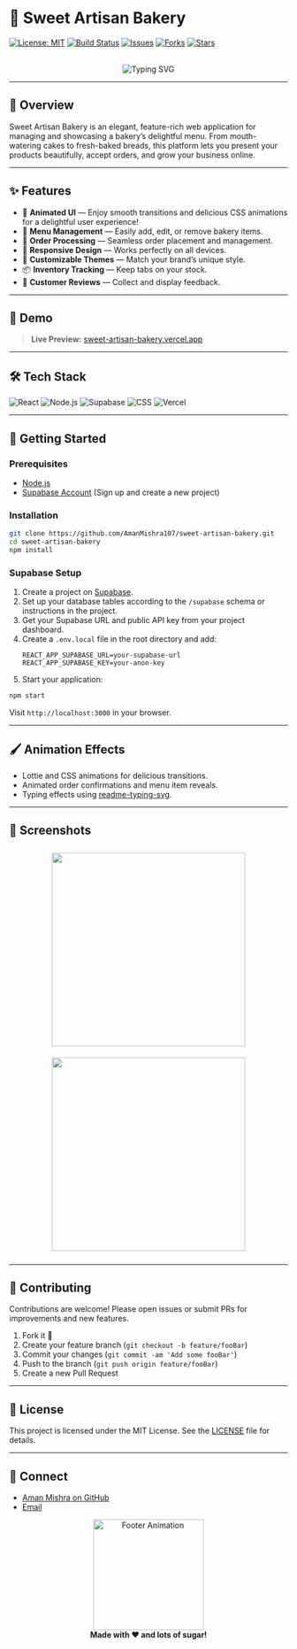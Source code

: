 # 🍰 Sweet Artisan Bakery

[![License: MIT](https://img.shields.io/badge/License-MIT-yellow.svg)](LICENSE)
[![Build Status](https://img.shields.io/github/actions/workflow/status/AmanMishra107/sweet-artisan-bakery/main.yml?branch=main)](https://github.com/AmanMishra107/sweet-artisan-bakery/actions)
[![Issues](https://img.shields.io/github/issues/AmanMishra107/sweet-artisan-bakery)](https://github.com/AmanMishra107/sweet-artisan-bakery/issues)
[![Forks](https://img.shields.io/github/forks/AmanMishra107/sweet-artisan-bakery)](https://github.com/AmanMishra107/sweet-artisan-bakery/network/members)
[![Stars](https://img.shields.io/github/stars/AmanMishra107/sweet-artisan-bakery)](https://github.com/AmanMishra107/sweet-artisan-bakery/stargazers)

<div align="center">
  
  <br>
  <img src="https://readme-typing-svg.demolab.com?font=Pacifico&size=35&pause=1000&color=F7C873&center=true&width=450&lines=Welcome+to+Sweet+Artisan+Bakery!;Delicious+Treats+Made+with+Love" alt="Typing SVG"/>
</div>

---

## 🎂 Overview

Sweet Artisan Bakery is an elegant, feature-rich web application for managing and showcasing a bakery’s delightful menu. From mouth-watering cakes to fresh-baked breads, this platform lets you present your products beautifully, accept orders, and grow your business online.

---

## ✨ Features

- 🍩 **Animated UI** — Enjoy smooth transitions and delicious CSS animations for a delightful user experience!
- 🥐 **Menu Management** — Easily add, edit, or remove bakery items.
- 🍪 **Order Processing** — Seamless order placement and management.
- 🧁 **Responsive Design** — Works perfectly on all devices.
- 🎨 **Customizable Themes** — Match your brand’s unique style.
- 📦 **Inventory Tracking** — Keep tabs on your stock.
- 💬 **Customer Reviews** — Collect and display feedback.

---

## 🚀 Demo

> **Live Preview:** [sweet-artisan-bakery.vercel.app](https://sweet-artisan-bakery.vercel.app)


---

## 🛠️ Tech Stack

![React](https://img.shields.io/badge/React-20232A?style=for-the-badge&logo=react)
![Node.js](https://img.shields.io/badge/Node.js-339933?style=for-the-badge&logo=nodedotjs)
![Supabase](https://img.shields.io/badge/Supabase-3FCF8E?style=for-the-badge&logo=supabase)
![CSS](https://img.shields.io/badge/CSS-1572B6?style=for-the-badge&logo=css3)
![Vercel](https://img.shields.io/badge/Vercel-000?style=for-the-badge&logo=vercel)

---

## 🏁 Getting Started

### Prerequisites

- [Node.js](https://nodejs.org/)
- [Supabase Account](https://supabase.com/) (Sign up and create a new project)

### Installation

```bash
git clone https://github.com/AmanMishra107/sweet-artisan-bakery.git
cd sweet-artisan-bakery
npm install
```

### Supabase Setup

1. Create a project on [Supabase](https://app.supabase.com).
2. Set up your database tables according to the `/supabase` schema or instructions in the project.
3. Get your Supabase URL and public API key from your project dashboard.
4. Create a `.env.local` file in the root directory and add:
    ```
    REACT_APP_SUPABASE_URL=your-supabase-url
    REACT_APP_SUPABASE_KEY=your-anon-key
    ```
5. Start your application:

```bash
npm start
```

Visit `http://localhost:3000` in your browser.

---

## 🖌️ Animation Effects

- Lottie and CSS animations for delicious transitions.
- Animated order confirmations and menu item reveals.
- Typing effects using [readme-typing-svg](https://github.com/DenverCoder1/readme-typing-svg).

---

## 📸 Screenshots

<div align="center">
 <img src="https://raw.githubusercontent.com/AmanMishra107/sweet-artisan-bakery/main/assets/cupcakes.jpg" width="350" style="margin:10px;"/>
<img src="https://raw.githubusercontent.com/AmanMishra107/sweet-artisan-bakery/main/assets/macarons.jpg" width="350" style="margin:10px;"/>

</div>

---

## 🤝 Contributing

Contributions are welcome! Please open issues or submit PRs for improvements and new features.

1. Fork it 🍴
2. Create your feature branch (`git checkout -b feature/fooBar`)
3. Commit your changes (`git commit -am 'Add some fooBar'`)
4. Push to the branch (`git push origin feature/fooBar`)
5. Create a new Pull Request

---

## 📢 License

This project is licensed under the MIT License. See the [LICENSE](LICENSE) file for details.

---

## 💌 Connect

- [Aman Mishra on GitHub](https://github.com/AmanMishra107)
- [Email](mailto:amanmishra107@gmail.com)

<div align="center">
  <img src="https://raw.githubusercontent.com/AmanMishra107/sweet-artisan-bakery/main/assets/footer-cake.gif" width="200" alt="Footer Animation"/>
  <br>
  <b>Made with ❤️ and lots of sugar!</b>
</div>
